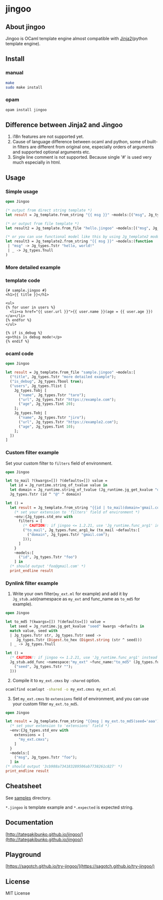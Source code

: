 # jingoo

## About jingoo

Jingoo is OCaml template engine almost compatible with [Jinja2](https://github.com/pallets/jinja/)(python template engine).

## Install

### manual

```bash
make
sudo make install
```
### opam

```bash
opam install jingoo
```

## Difference between Jinja2 and Jingoo

1. i18n features are not supported yet.
2. Cause of language difference between ocaml and python,
   some of built-in filters are different from original one,
   especially orders of arguments and supported optional arguments etc.
3. Single line comment is not supported. Because single '#' is used very much especially in html.

## Usage

### Simple usage

```ocaml
open Jingoo

(* output from direct string template *)
let result = Jg_template.from_string "{{ msg }}" ~models:[("msg", Jg_types.Tstr "hello, world!")]

(* or output from file template *)
let result2 = Jg_template.from_file "hello.jingoo" ~models:[("msg", Jg_types.Tstr "hello, world!")]

(* or you can use functional model like this by using Jg_template2 module *)
let result3 = Jg_template2.from_string "{{ msg }}" ~models:(function
 | "msg" -> Jg_types.Tstr "hello, world!"
 | _ -> Jg_types.Tnull
)
```

### More detailed example

### template code

```jinja2
{# sample.jingoo #}
<h1>{{ title }}</h1>

<ul>
{% for user in users %}
  <li><a href="{{ user.url }}">{{ user.name }}(age = {{ user.age }})</a></li>
{% endfor %}
</ul>

{% if is_debug %}
<p>this is debug mode!</p>
{% endif %}
```

### ocaml code

```ocaml
open Jingoo

let result = Jg_template.from_file "sample.jingoo" ~models:[
  ("title", Jg_types.Tstr "more detailed example");
  ("is_debug", Jg_types.Tbool true);
  ("users", Jg_types.Tlist [
    Jg_types.Tobj [
      ("name", Jg_types.Tstr "taro");
      ("url", Jg_types.Tstr "https://example.com");
      ("age", Jg_types.Tint 20);
    ];
    Jg_types.Tobj [
      ("name", Jg_types.Tstr "jiro");
      ("url", Jg_types.Tstr "https://example2.com");
      ("age", Jg_types.Tint 10);
    ];
  ])
]
```

### Custom filter example

Set your custom filter to `filters` field of environment.

```ocaml
open Jingoo

let to_mail ?(kwargs=[]) ?(defaults=[]) value =
  let id = Jg_runtime.string_of_tvalue value in
  let domain = Jg_runtime.string_of_tvalue (Jg_runtime.jg_get_kvalue "domain" kwargs ~defaults) in
  Jg_types.Tstr (id ^ "@" ^ domain)

let () =
  let result = Jg_template.from_string "{{id | to_mail(domain='gmail.com')}}"
    (* set your extension to 'filters' field of environment *)
    ~env:{Jg_types.std_env with
      filters = [
        (* CAUTION!: if jingoo <= 1.2.21, use 'Jg_runtime.func_arg1' instead of 'Jg_types.func_arg1_kw' *)
        ("to_mail", Jg_types.func_arg1_kw (to_mail ~defaults:[
          ("domain", Jg_types.Tstr "gmail.com");
        ]));
      ]
    }
    ~models:[
      ("id", Jg_types.Tstr "foo")
    ] in
  (* should output 'foo@gmail.com' *)
  print_endline result
```

### Dynlink filter example

1. Write your own filter(`my_ext.ml` for example) and add it by `Jg_stub.add`(namespace as `my_ext` and func_name as `to_md5` for example).

```ocaml
open Jingoo

let to_md5 ?(kwargs=[]) ?(defaults=[]) value =
  let seed = Jg_runtime.jg_get_kvalue "seed" kwargs ~defaults in
  match value, seed with
  | Jg_types.Tstr str, Jg_types.Tstr seed ->
     Jg_types.Tstr (Digest.to_hex (Digest.string (str ^ seed)))
  | _ -> Jg_types.Tnull

let () =
  (* CAUTION!: if jingoo <= 1.2.21, use 'Jg_runtime.func_arg1' instead of 'Jg_types.func_arg1_kw' *)
  Jg_stub.add_func ~namespace:"my_ext" ~func_name:"to_md5" (Jg_types.func_arg1_kw (to_md5 ~defaults:[
    ("seed", Jg_types.Tstr "");
  ]))
```

2. Compile it to `my_ext.cmxs` by `-shared` option.

```bash
ocamlfind ocamlopt -shared -o my_ext.cmxs my_ext.ml
```

3. Set `my_ext.cmxs` to `extensions` field of environment, and you can use your custom filter `my_ext.to_md5`.

```ocaml
open Jingoo

let result = Jg_template.from_string "{{msg | my_ext.to_md5(seed='aaa')}}"
  (* set your extension to 'extensions' field *)
  ~env:{Jg_types.std_env with
    extensions = [
      "my_ext.cmxs";
    ]
  }
  ~models:[
    ("msg", Jg_types.Tstr "foo");
  ] in
(* should output '3cb988a734183289506ab7738261c827' *)
print_endline result
```

## Cheatsheet

See [samples](https://github.com/tategakibunko/jingoo/tree/master/example/samples) directory.

`*.jingoo` is template example and `*.expected` is expected string.

## Documentation

[http://tategakibunko.github.io/jingoo/](http://tategakibunko.github.io/jingoo/)

## Playground

[https://sagotch.github.io/try-jingoo/](https://sagotch.github.io/try-jingoo/)

## License

MIT License
